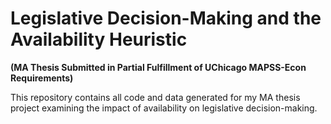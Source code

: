 # Legislative Decision-Making and the Availability Heuristic
**(MA Thesis Submitted in Partial Fulfillment of UChicago MAPSS-Econ Requirements)**

This repository contains all code and data generated for my MA thesis project examining the impact of availability on legislative decision-making. 
